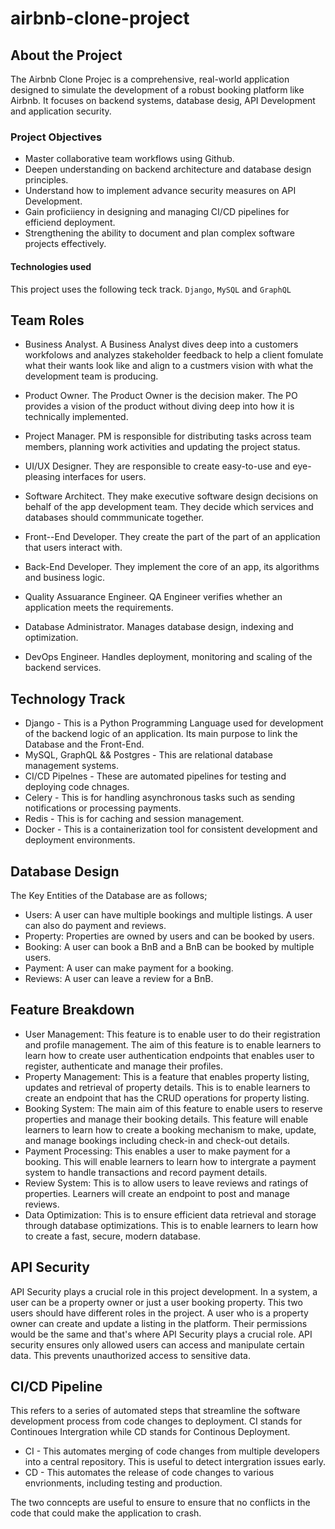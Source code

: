 # airbnb-clone-project  

## About the Project
The Airbnb Clone Projec is a comprehensive, real-world application designed to simulate the development of a robust booking platform like Airbnb. It focuses on backend systems, database desig, API Development and application security.

### Project Objectives

* Master collaborative team workflows using Github.
* Deepen understanding on backend architecture and database design principles.
* Understand how to implement advance security measures on API Development.
* Gain proficiiency in designing and managing CI/CD pipelines for efficiend deployment.
* Strengthening the ability to document and plan complex software projects effectively.

#### Technologies used

This project uses the following teck track. `Django`, `MySQL` and `GraphQL`

## Team Roles

* Business Analyst. A Business Analyst dives deep into a customers workfolows and analyzes stakeholder feedback to help a client fomulate what their wants look like and align to a custmers vision with what the development team is producing.

* Product Owner. The Product Owner is the decision maker. The PO provides a vision of the product without diving deep into how it is technically implemented.

* Project Manager. PM is responsible for distributing tasks across team members, planning work activities and updating the project status.

* UI/UX Designer. They are responsible to create easy-to-use and eye-pleasing interfaces for users.

* Software Architect. They make executive software design decisions on behalf of the app development team. They decide which services and databases should commmunicate together.

* Front--End Developer. They create the part of the part of an application that users interact with.

* Back-End Developer. They implement the core of an app, its algorithms and business logic.

* Quality Assuarance Engineer. QA Engineer verifies whether an application meets the requirements.

* Database Administrator. Manages database design, indexing and optimization.

* DevOps Engineer. Handles deployment, monitoring and scaling of the backend services.
 

## Technology Track

* Django - This is a Python Programming Language used for development of the backend logic of an application. Its main purpose to link the Database and the Front-End.
* MySQL, GraphQL && Postgres - This are relational database management systems.
* CI/CD Pipelnes -  These are automated pipelines for testing and deploying code chnages.
* Celery - This is for handling asynchronous tasks such as sending notifications or processing payments.
* Redis - This is for caching and session management.
* Docker -  This is a containerization tool for consistent development and deployment environments.

## Database Design

The Key Entities of the Database are as follows;
* Users: A user can have multiple bookings and multiple listings. A user can also do payment and reviews.
* Property: Properties are owned by users and can be booked by users.
* Booking: A user can book a BnB and a BnB can be booked by multiple users.
* Payment: A user can make payment for a booking.
* Reviews: A user can leave a review for a BnB.

## Feature Breakdown

* User Management: This feature is to enable user to do their registration and profile management. The aim of this feature is to enable learners to learn how to create user authentication endpoints that enables user to register, authenticate and manage their profiles.
* Property Management: This is a feature that enables property listing, updates and retrieval of property details. This is to enable learners to create an endpoint that has the CRUD operations for property listing.
* Booking System:  The main aim of this feature to enable users to reserve properties and manage their booking details. This feature will enable learners to learn how to create a booking mechanism to make, update, and manage bookings including check-in and check-out details.
* Payment Processing: This enables a user to make payment for a booking. This will enable learners to learn how to intergrate a payment system to handle transactions and record payment details.
* Review System: This is to allow users to leave reviews and ratings of properties. Learners will create an endpoint to post and manage reviews.
* Data Optimization: This is to ensure efficient data retrieval and storage through database optimizations. This is to enable learners to learn how to create a fast, secure, modern database.

## API Security

API Security plays a crucial role in this project development. In a system, a user can be a property owner or just a user booking property. This two users should have different roles in the project. A user who is a property owner can create and update a listing in the platform. Their permissions would be the same and that's where API Security plays a crucial role. API security ensures only allowed users can access and manipulate certain data. This prevents unauthorized access to sensitive data.

## CI/CD Pipeline

This refers to a series of automated steps that streamline the software development process from code changes to deployment. CI stands for Continoues Intergration while CD stands for Continous Deployment.

* CI - This automates merging of code changes from multiple developers into a central repository. This is useful to detect intergration issues early.
* CD - This automates the release of code changes to various envrionments, including testing and production.

The two conncepts are useful to ensure to ensure that no conflicts in the code that could make the application to crash.
